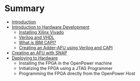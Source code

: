 # Summary

* [Introduction](README.md)
* [Introduction to Hardware Development](chapter1.md)
  * [Installing Xilinx Vivado](chapter1/installing-xilinx-vivado.md)
  * [Verilog and VHDL](chapter1/verilog-and-vhdl.md)
  * [What is IBM CAPI?](chapter1/what-is-ibm-capi.md)
  * [Creating an Adder-AFU using Verilog and CAPI](chapter1/creating-an-adder-afu-using-verilog-and-capi.md)
* [Creating an AFU with SNAP](installing-xilinx-vivado.md)
* [Deploying to Hardware](deploying-to-hardware.md)
  * Installing the FPGA in the OpenPower machine
  * Initializing the FPGA using a JTAG Programmer
  * Programming the FPGA directly from the OpenPower Host

